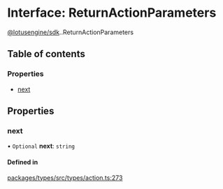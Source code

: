 # Interface: ReturnActionParameters

[@lotusengine/sdk](../wiki/@lotusengine.sdk).[<internal>](../wiki/@lotusengine.sdk.%3Cinternal%3E).ReturnActionParameters

## Table of contents

### Properties

- [next](../wiki/@lotusengine.sdk.%3Cinternal%3E.ReturnActionParameters#next)

## Properties

### next

• `Optional` **next**: `string`

#### Defined in

[packages/types/src/types/action.ts:273](https://github.com/lotusengine/sdk/blob/f1f5297/packages/types/src/types/action.ts#L273)
